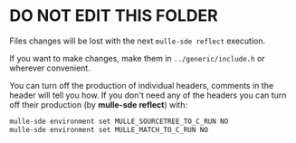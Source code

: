 # DO NOT EDIT THIS FOLDER

Files changes will be lost with the next `mulle-sde reflect` execution.

If you want to make changes, make them in `../generic/include.h` or wherever convenient.

You can turn off the production of individual headers, comments in the
header will tell you how.  If you don't need any of the headers you can
turn off their production (by **mulle-sde reflect**) with:

```bash
mulle-sde environment set MULLE_SOURCETREE_TO_C_RUN NO
mulle-sde environment set MULLE_MATCH_TO_C_RUN NO
```

